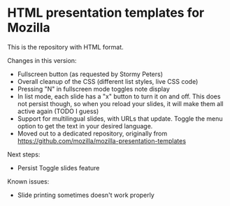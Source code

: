 HTML presentation templates for Mozilla
=======================================

This is the repository with HTML format.

Changes in this version:

* Fullscreen button (as requested by Stormy Peters)
* Overall cleanup of the CSS (different list styles, live CSS code)
* Pressing "N" in fullscreen mode toggles note display
* In list mode, each slide has a "x" button to turn it on and off. This does not persist though, so when you reload your slides, it will make them all active again (TODO I guess)
* Support for multilingual slides, with URLs that update. Toggle the menu option to get the text in your desired language.
* Moved out to a dedicated repository, originally from https://github.com/mozilla/mozilla-presentation-templates

Next steps:

* Persist Toggle slides feature

Known issues:

* Slide printing sometimes doesn't work properly
